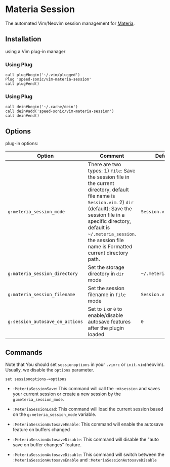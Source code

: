 # Materia Session
The automated Vim/Neovim session management for [Materia](https://github.com/speed-sonic/vim-materia).

## Installation
using a Vim plug-in manager

### Using Plug
```vim
call plug#begin('~/.vim/plugged')
Plug 'speed-sonic/vim-materia-session'
call plug#end()
```

### Using Plug
```vim
call dein#begin('~/.cache/dein')
call dein#add('speed-sonic/vim-materia-session')
call dein#end()
```

## Options
plug-in options:

| Option | Comment | Default |
| -------- | ------ | ------ |
| `g:meteria_session_mode` | There are two types: 1) `file`: Save the session file in the current directory, default file name is `Session.vim`.  2) `dir` (default): Save the session file in a specific directory, default is `~/.meteria_session`. the session file name is Formatted current directory path. | `Session.vim` |
| `g:materia_session_directory` | Set the storage directory in `dir` mode | `~/.meteria_session` |
| `g:materia_session_filename` | Set the session filename in `file` mode | `Session.vim` |
| `g:session_autosave_on_actions` | Set to `1` or `0` to enable/disable autosave features after the plugin loaded | `0` |

## Commands
Note that You should set `sessionoptions` in your `.vimrc` or `init.vim`(neovim). Usually, we disable the `options` parameter.
```vim
set sessionoptions-=options
```

- `:MeteriaSessionSave`: This command will call the `:mksession` and saves your current session or create a new session by the `g:meteria_session_mode`.

- `:MeteriaSessionLoad`: This command will load the current session based on the `g:meteria_session_mode` variable.

- `:MeteriaSessionAutosaveEnable`: This command will enable the autosave feature on buffers changed

- `:MeteriaSessionAutosaveDisable`: This command will disable the "auto save on buffer changes" feature.

- `:MeteriaSessionAutosaveDisable`: This command will switch between the `:MeteriaSessionAutosaveEnable` and `:MeteriaSessionAutosaveDisable`
